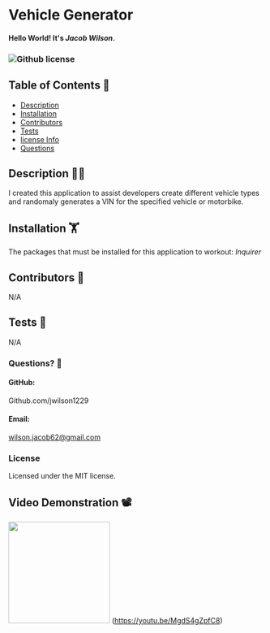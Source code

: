# Vehicle Generator
  #### Hello World! It's *Jacob Wilson*.
  ### ![Github license](https://img.shields.io/badge/license-MIT-yellowgreen.svg)
 
  ## Table of Contents 📝
  * [Description](#description)
  * [Installation](#installation)
  * [Contributors](#contributors)
  * [Tests](#tests)
  * [license Info](#license)
  * [Questions](#Questions)
  
  ## Description 🧑‍💻
  I created this application to assist developers create different vehicle types and randomaly generates a VIN for the specified vehicle or motorbike. 

  ## Installation 🏋️
  The packages that must be installed for this application to workout: *Inquirer*

  ## Contributors 🤝
  N/A

  ## Tests 🧪
  N/A
 
### Questions? 🤖
#### GitHub:
  Github.com/jwilson1229
 #### Email:
   wilson.jacob62@gmail.com
  
  ### License 
  Licensed under the MIT license.
   
   ## Video Demonstration 📽️

<img src="https://www.pngmart.com/files/20/Youtube-Logo-Transparent-PNG.png" width= "200"> (https://youtu.be/MgdS4gZpfC8)
